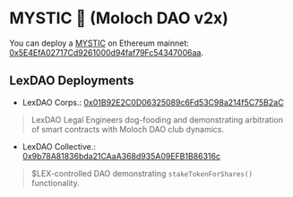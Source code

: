 # MYSTIC 🧙 (Moloch DAO v2x)

You can deploy a [MYSTIC](https://github.com/lexDAO/moloch) on Ethereum mainnet: [0x5E4EfA02717Cd9261000d94faf79Fc54347006aa](https://etherscan.io/address/0x5E4EfA02717Cd9261000d94faf79Fc54347006aa#code).

## LexDAO Deployments
- LexDAO Corps.: [0x01B92E2C0D06325089c6Fd53C98a214f5C75B2aC](https://etherscan.io/address/0x01B92E2C0D06325089c6Fd53C98a214f5C75B2aC#code)
> LexDAO Legal Engineers dog-fooding and demonstrating arbitration of smart contracts with Moloch DAO club dynamics.
- LexDAO Collective.: [0x9b78A81836bda21CAaA368d935A09EFB1B86316c](https://etherscan.io/address/0x9b78A81836bda21CAaA368d935A09EFB1B86316c#code)
> $LEX-controlled DAO demonstrating `stakeTokenForShares()` functionality.
